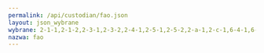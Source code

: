 ```yaml
---
permalink: /api/custodian/fao.json
layout: json_wybrane
wybrane: 2-1-1,2-1-2,2-3-1,2-3-2,2-4-1,2-5-1,2-5-2,2-a-1,2-c-1,6-4-1,6-4-2,14-4-1,14-6-1,14-7-1,14-b-1,15-1-1,15-2-1,15-4-2
nazwa: fao
---
```


